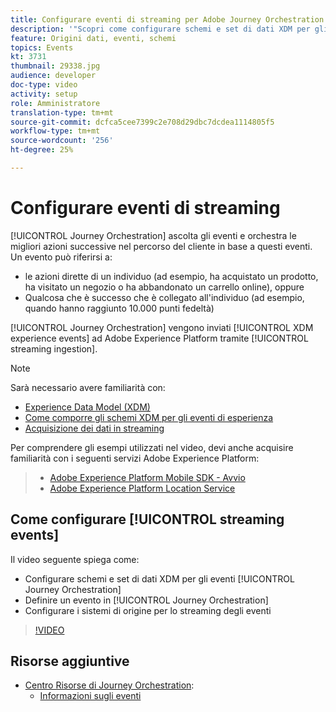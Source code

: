 ```yaml
---
title: Configurare eventi di streaming per Adobe Journey Orchestration
description: '"Scopri come configurare schemi e set di dati XDM per gli eventi di Journey Orchestration, definire un evento in Journey Orchestration e configurare i sistemi di origine per lo streaming degli eventi"'
feature: Origini dati, eventi, schemi
topics: Events
kt: 3731
thumbnail: 29338.jpg
audience: developer
doc-type: video
activity: setup
role: Amministratore
translation-type: tm+mt
source-git-commit: dcfca5cee7399c2e708d29dbc7dcdea1114805f5
workflow-type: tm+mt
source-wordcount: '256'
ht-degree: 25%

---
```



# Configurare eventi di streaming

[!UICONTROL Journey Orchestration] ascolta gli eventi e orchestra le migliori azioni successive nel percorso del cliente in base a questi eventi. Un evento può riferirsi a:

* le azioni dirette di un individuo (ad esempio, ha acquistato un prodotto, ha visitato un negozio o ha abbandonato un carrello online), oppure
* Qualcosa che è successo che è collegato all&#39;individuo (ad esempio, quando hanno raggiunto 10.000 punti fedeltà)

[!UICONTROL Journey Orchestration] vengono inviati  [!UICONTROL XDM experience events] ad Adobe Experience Platform tramite  [!UICONTROL streaming ingestion].

>[!NOTE]
>
>Sarà necessario avere familiarità con:
>
>* [Experience Data Model (XDM)](https://docs.adobe.com/content/help/it-IT/platform-learn/tutorials/schemas/understanding-the-xdm-system-and-experience-data-model.html)
>* [Come comporre gli schemi XDM per gli eventi di esperienza](https://docs.adobe.com/content/help/it-IT/platform-learn/tutorials/schemas/create-your-first-schema-with-out-of-the-box-components.html)
>* [Acquisizione dei dati in streaming](https://docs.adobe.com/content/help/en/platform-learn/tutorials/data-ingestion/understanding-streaming-ingestion.html)
>
>
Per comprendere gli esempi utilizzati nel video, devi anche acquisire familiarità con i seguenti servizi Adobe Experience Platform:
>
>* [Adobe Experience Platform Mobile SDK - Avvio](https://docs.adobe.com/content/help/it-IT/core-services-learn/tutorials/launch-mobile/understanding-the-mobile-sdks.html)
>* [Adobe Experience Platform Location Service](https://docs.adobe.com/content/help/it-IT/places/using/home.translate.html)


## Come configurare [!UICONTROL streaming events]

Il video seguente spiega come:

* Configurare schemi e set di dati XDM per gli eventi [!UICONTROL Journey Orchestration]
* Definire un evento in [!UICONTROL Journey Orchestration]
* Configurare i sistemi di origine per lo streaming degli eventi

>[!VIDEO](https://video.tv.adobe.com/v/29338?quality=12)

## Risorse aggiuntive

* [Centro Risorse di Journey Orchestration](https://docs.adobe.com/content/help/it-IT/journeys/using/journey-orchestration-home.html):
   * [Informazioni sugli eventi](https://docs.adobe.com/content/help/en/journeys/using/events-journeys/about-events.html)
